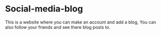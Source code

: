 # Social-media-blog

This is a website where you can make an account and add a blog,
You can also follow your friends and see there blog posts to.
